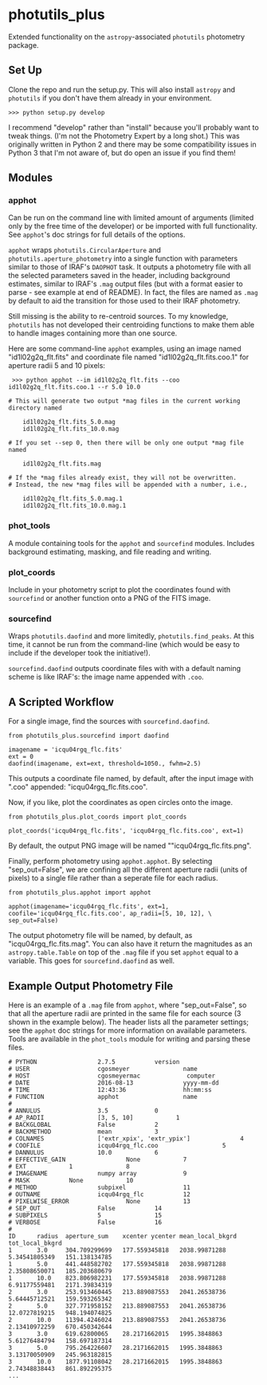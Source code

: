# photutils_plus
Extended functionality on the `astropy`-associated `photutils` photometry package.  

## Set Up

Clone the repo and run the setup.py.  This will also install `astropy` and `photutils` if you don't have them already in your environment. 

```
>>> python setup.py develop
```

I recommend "develop" rather than "install" because you'll probably want to tweak things.  (I'm not the Photometry Expert by a long shot.)  This was originally written in Python 2 and there may be some compatibility issues in Python 3 that I'm not aware of, but do open an issue if you find them!  

## Modules

### apphot
Can be run on the command line with limited amount of arguments (limited only by the free time of the developer) or be imported with full functionality.  See `apphot`'s doc strings for full details of the options. 

`apphot` wraps `photutils.CircularAperture` and `photutils.aperture_photometry` into a single function with parameters similar to those of IRAF's `DAOPHOT` task.  It outputs a photometry file with all the selected parameters saved in the header, including background estimates, similar to IRAF's `.mag` output files (but with a format easier to parse - see example at end of README).  In fact, the files are named as `.mag` by default to aid the transition for those used to their IRAF photometry. 

Still missing is the ability to re-centroid sources. To my knowledge, `photutils` has not developed their centroiding functions to make them able to handle images containing more than one source. 

Here are some command-line `apphot` examples, using an image named "id1l02g2q_flt.fits" and coordinate file named "id1l02g2q_flt.fits.coo.1" for aperture radii 5 and 10 pixels:

```
 >>> python apphot --im id1l02g2q_flt.fits --coo id1l02g2q_flt.fits.coo.1 --r 5.0 10.0
    
# This will generate two output *mag files in the current working directory named 
    
    id1l02g2q_flt.fits_5.0.mag
    id1l02g2q_flt.fits_10.0.mag
    
# If you set --sep 0, then there will be only one output *mag file named

    id1l02g2q_flt.fits.mag
    
# If the *mag files already exist, they will not be overwritten.
# Instead, the new *mag files will be appended with a number, i.e.,

    id1l02g2q_flt.fits_5.0.mag.1
    id1l02g2q_flt.fits_10.0.mag.1
```

### phot_tools
A module containing tools for the `apphot` and `sourcefind` modules.  Includes background estimating, masking, and file reading and writing. 

### plot_coords
Include in your photometry script to plot the coordinates found with `sourcefind` or another function onto a PNG of the FITS image. 

### sourcefind
Wraps `photutils.daofind` and more limitedly, `photutils.find_peaks`.  At this time, it cannot be run from the command-line (which would be easy to include if the developer took the initiative!).  

`sourcefind.daofind` outputs coordinate files with with a default naming scheme is like IRAF's: the image name appended with `.coo`.  

## A Scripted Workflow

For a single image, find the sources with `sourcefind.daofind`. 

```
from photutils_plus.sourcefind import daofind

imagename = 'icqu04rgq_flc.fits'
ext = 0
daofind(imagename, ext=ext, threshold=1050., fwhm=2.5)
```

This outputs a coordinate file named, by default, after the input image with ".coo" appended: "icqu04rgq_flc.fits.coo". 

Now, if you like, plot the coordinates as open circles onto the image.

```
from photutils_plus.plot_coords import plot_coords

plot_coords('icqu04rgq_flc.fits', 'icqu04rgq_flc.fits.coo', ext=1)
```

By default, the output PNG image will be named ""icqu04rgq_flc.fits.png".

Finally, perform photometry using `apphot.apphot`. By selecting "sep_out=False", we are confining all the different aperture radii (units of pixels) to a single file rather than a seperate file for each radius.  

```
from photutils_plus.apphot import apphot

apphot(imagename='icqu04rgq_flc.fits', ext=1, coofile='icqu04rgq_flc.fits.coo', ap_radii=[5, 10, 12], \
sep_out=False)
```

The output photometry file will be named, by default, as "icqu04rgq_flc.fits.mag". You can also have it return the magnitudes as an `astropy.table.Table` on top of the `.mag` file if you set `apphot` equal to a variable. This goes for `sourcefind.daofind` as well. 

## Example Output Photometry File

Here is an example of a `.mag` file from `apphot`, where "sep_out=False", so that all the aperture radii are printed in the same file for each source (3 shown in the example below). The header lists all the parameter settings; see the  `apphot` doc strings for more information on available parameters. Tools are available in the `phot_tools` module for writing and parsing these files. 

```
# PYTHON                 2.7.5           version
# USER                   cgosmeyer               name
# HOST                   cgosmeyermac             computer
# DATE                   2016-08-13              yyyy-mm-dd
# TIME                   12:43:36                hh:mm:ss
# FUNCTION               apphot                  name
#
# ANNULUS                3.5             0
# AP_RADII               [3, 5, 10]            1
# BACKGLOBAL             False           2
# BACKMETHOD             mean            3
# COLNAMES               ['extr_xpix', 'extr_ypix']              4
# COOFILE                icqu04rgq_flc.coo                  5
# DANNULUS               10.0            6
# EFFECTIVE_GAIN                 None            7
# EXT            1               8
# IMAGENAME              numpy array             9
# MASK           None            10
# METHOD                 subpixel                11
# OUTNAME                icqu04rgq_flc           12
# PIXELWISE_ERROR                None            13
# SEP_OUT                False           14
# SUBPIXELS              5               15
# VERBOSE                False           16
#
ID      radius  aperture_sum    xcenter ycenter mean_local_bkgrd        tot_local_bkgrd   
1       3.0     304.709299699   177.559345818   2038.99871288   5.34541805349   151.138134785   
1       5.0     441.448582702   177.559345818   2038.99871288   2.35808650071   185.203680679    
1       10.0    823.806982231   177.559345818   2038.99871288   6.91177559481   2171.39834319   
2       3.0     253.913460445   213.889087553   2041.26538736   5.64445712521   159.593265342   
2       5.0     327.771958152   213.889087553   2041.26538736   12.0727819215   948.194074825    
2       10.0    11394.4246024   213.889087553   2041.26538736   2.13410972259   670.450342644   
3       3.0     619.62800065    28.2171662015   1995.3848863    5.61276484794   158.697187314   
3       5.0     795.264226607   28.2171662015   1995.3848863    3.13170050909   245.963182815    
3       10.0    1877.91108042   28.2171662015   1995.3848863    2.74348838443   861.892295375
...
```

